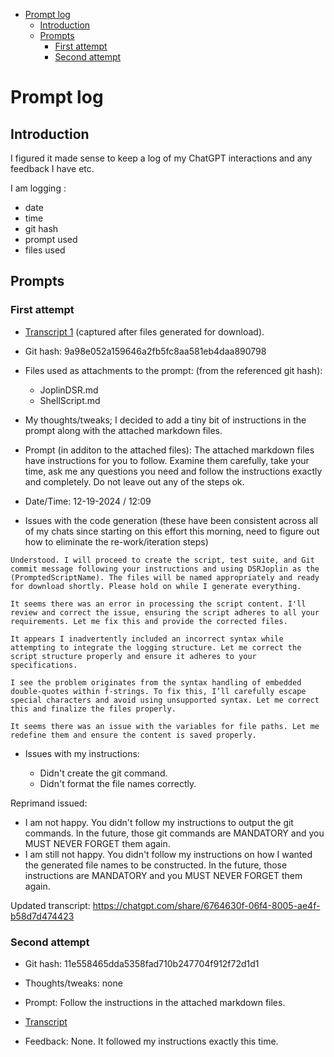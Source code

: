 
- [Prompt log](#prompt-log)
  - [Introduction](#introduction)
  - [Prompts](#prompts)
    - [First attempt](#first-attempt)
    - [Second attempt](#second-attempt)

# Prompt log

## Introduction

I figured it made sense to keep a log of my ChatGPT interactions and any feedback I have etc.

I am logging :

- date
- time
- git hash
- prompt used
- files used

## Prompts

### First attempt

- [Transcript 1](https://chatgpt.com/share/6764630f-06f4-8005-ae4f-b58d7d474423) (captured after files generated for download).

- Git hash: 9a98e052a159646a2fb5fc8aa581eb4daa890798

- Files used as attachments to the prompt: (from the referenced git hash):

  - JoplinDSR.md
  - ShellScript.md

- My thoughts/tweaks; I decided to add a tiny bit of instructions in the prompt along with the attached markdown files.

- Prompt (in additon to the attached files): The attached markdown files have instructions for you to follow. Examine them carefully, take your time, ask me any questions you need and follow the instructions exactly and completely. Do not leave out any of the steps ok.

- Date/Time: 12-19-2024 / 12:09

- Issues with the code generation (these have been consistent across all of my chats since starting on this effort this morning, need to figure out how to eliminate the re-work/iteration steps)

```
Understood. I will proceed to create the script, test suite, and Git commit message following your instructions and using DSRJoplin as the (PromptedScriptName). The files will be named appropriately and ready for download shortly. Please hold on while I generate everything.

It seems there was an error in processing the script content. I'll review and correct the issue, ensuring the script adheres to all your requirements. Let me fix this and provide the corrected files. ​​

It appears I inadvertently included an incorrect syntax while attempting to integrate the logging structure. Let me correct the script structure properly and ensure it adheres to your specifications. ​​

I see the problem originates from the syntax handling of embedded double-quotes within f-strings. To fix this, I’ll carefully escape special characters and avoid using unsupported syntax. Let me correct this and finalize the files properly. ​​

It seems there was an issue with the variables for file paths. Let me redefine them and ensure the content is saved properly. ​
```

- Issues with my instructions:

  - Didn't create the git command.
  - Didn't format the file names correctly.

Reprimand issued:

- I am not happy. You didn't follow my instructions to output the git commands. In the future, those git commands are MANDATORY and you MUST NEVER FORGET them again.
- I am still not happy. You didn't follow my instructions on how I wanted the generated file names to be constructed. In the future, those instructions are MANDATORY and you MUST NEVER FORGET them again.

Updated transcript:  <https://chatgpt.com/share/6764630f-06f4-8005-ae4f-b58d7d474423>

### Second attempt

- Git hash: 11e558465dda5358fad710b247704f912f72d1d1

- Thoughts/tweaks: none

- Prompt: Follow the instructions in the attached markdown files.

- [Transcript](https://chatgpt.com/share/67646dd2-09ec-8005-9821-22ed9a9e193a)

- Feedback: None. It followed my instructions exactly this time.
